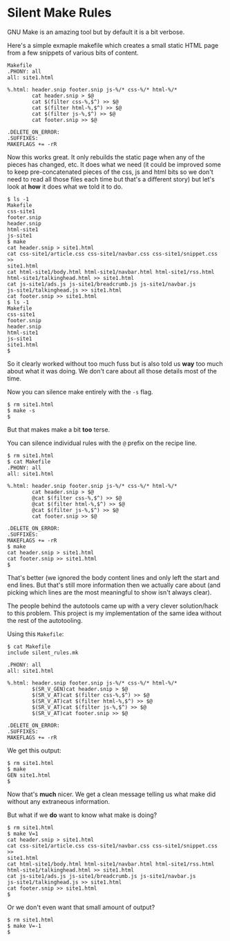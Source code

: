 # Silent Make Rules

GNU Make is an amazing tool but by default it is a bit verbose.

Here's a simple exmaple makefile which creates a small static HTML page from a
few snippets of various bits of content.

```
Makefile
.PHONY: all
all: site1.html

%.html: header.snip footer.snip js-%/* css-%/* html-%/*
        cat header.snip > $@
        cat $(filter css-%,$^) >> $@
        cat $(filter html-%,$^) >> $@
        cat $(filter js-%,$^) >> $@
        cat footer.snip >> $@

.DELETE_ON_ERROR:
.SUFFIXES:
MAKEFLAGS += -rR
```

Now this works great. It only rebuilds the static page when any of the pieces
has changed, etc. It does what we need (it could be improved some to keep
pre-concatenated pieces of the css, js and html bits so we don't need to read
all those files each time but that's a different story) but let's look at
**how** it does what we told it to do.

```
$ ls -1
Makefile
css-site1
footer.snip
header.snip
html-site1
js-site1
$ make
cat header.snip > site1.html
cat css-site1/article.css css-site1/navbar.css css-site1/snippet.css >>
site1.html
cat html-site1/body.html html-site1/navbar.html html-site1/rss.html
html-site1/talkinghead.html >> site1.html
cat js-site1/ads.js js-site1/breadcrumb.js js-site1/navbar.js
js-site1/talkinghead.js >> site1.html
cat footer.snip >> site1.html
$ ls -1
Makefile
css-site1
footer.snip
header.snip
html-site1
js-site1
site1.html
$
```

So it clearly worked without too much fuss but is also told us **way** too much
about what it was doing. We don't care about all those details most of the
time.

Now you can silence make entirely with the `-s` flag.

```
$ rm site1.html
$ make -s
$
```

But that makes make a bit **too** terse.

You can silence individual rules with the `@` prefix on the recipe line.

```
$ rm site1.html
$ cat Makefile
.PHONY: all
all: site1.html

%.html: header.snip footer.snip js-%/* css-%/* html-%/*
        cat header.snip > $@
        @cat $(filter css-%,$^) >> $@
        @cat $(filter html-%,$^) >> $@
        @cat $(filter js-%,$^) >> $@
        cat footer.snip >> $@

.DELETE_ON_ERROR:
.SUFFIXES:
MAKEFLAGS += -rR
$ make
cat header.snip > site1.html
cat footer.snip >> site1.html
$
```

That's better (we ignored the body content lines and only left the start and
end lines. But that's still more information then we actually care about (and
picking which lines are the most meaningful to show isn't always clear).

The people behind the autotools came up with a very clever solution/hack to
this problem. This project is my implementation of the same idea without the
rest of the autotooling.

Using this `Makefile`:

```
$ cat Makefile
include silent_rules.mk

.PHONY: all
all: site1.html

%.html: header.snip footer.snip js-%/* css-%/* html-%/*
        $(SR_V_GEN)cat header.snip > $@
        $(SR_V_AT)cat $(filter css-%,$^) >> $@
        $(SR_V_AT)cat $(filter html-%,$^) >> $@
        $(SR_V_AT)cat $(filter js-%,$^) >> $@
        $(SR_V_AT)cat footer.snip >> $@

.DELETE_ON_ERROR:
.SUFFIXES:
MAKEFLAGS += -rR
```

We get this output:

```
$ rm site1.html
$ make
GEN site1.html
$
```

Now that's **much** nicer. We get a clean message telling us what make did without
any extraneous information.

But what if we **do** want to know what make is doing?

```
$ rm site1.html
$ make V=1
cat header.snip > site1.html
cat css-site1/article.css css-site1/navbar.css css-site1/snippet.css >>
site1.html
cat html-site1/body.html html-site1/navbar.html html-site1/rss.html
html-site1/talkinghead.html >> site1.html
cat js-site1/ads.js js-site1/breadcrumb.js js-site1/navbar.js
js-site1/talkinghead.js >> site1.html
cat footer.snip >> site1.html
$
```

Or we don't even want that small amount of output?

```
$ rm site1.html
$ make V=-1
$
```
